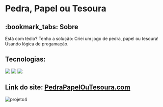 # Pedra, Papel ou Tesoura

<h2>:bookmark_tabs: Sobre</h2>
<p>Está com tédio? Tenho a solução: Criei um jogo de pedra, papel ou tesoura! Usando lógica de progamação.</p>

<h2>Tecnologias:</h2>

<div style="display: inline_block">

<img src="https://img.shields.io/badge/html5-%23E34F26.svg?style=for-the-badge&logo=html5&logoColor=white" />
<img src="https://img.shields.io/badge/css3-%231572B6.svg?style=for-the-badge&logo=css3&logoColor=white" />
<img src="https://img.shields.io/badge/javascript-%23323330.svg?style=for-the-badge&logo=javascript&logoColor=%23F7DF1E" />

<h2>Link do site: <a href="https://silver-naiad-9866c0.netlify.app/">PedraPapelOuTesoura.com</a></h2>

![projeto4](https://github.com/JeffersonAlvesB/Pedra-Papel-Tesoura/assets/166748180/d5ab1416-7639-4f2d-9cad-69a2a6088239)

